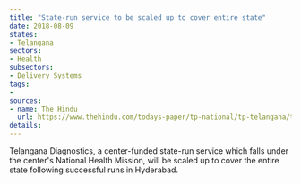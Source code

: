 ```yaml
---
title: "State-run service to be scaled up to cover entire state"
date: 2018-08-09
states:
- Telangana
sectors:
- Health
subsectors:
- Delivery Systems
tags:
- 
sources:
- name: The Hindu
  url: https://www.thehindu.com/todays-paper/tp-national/tp-telangana/telangana-diagnostics-to-come-up-across-state/article24588393.ece
details:
---
```


Telangana Diagnostics, a center-funded state-run service which falls under the center's National Health Mission, will be scaled up to cover the entire state following successful runs in Hyderabad.
